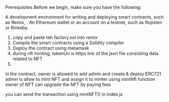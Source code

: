 Prerequisites
Before we begin, make sure you have the following:

A development environment for writing and deploying smart contracts, such as Remix, .
An Ethereum wallet or an account on a testnet, such as Ropsten or Rinkeby.

1. copy and paste teh factory.sol into remix
2. Compile the smart contracts using a Solidity compiler 
3. Deploy the contract using metamask
4. during nft minting, tokenUri is https link of the json file consisting data related to NFT
5. 
in the contract, owner is allowed to add admin and create & deploy ERC721
admin is allow to mint NFT and assign it to minter using mintNft function
owner of NFT can upgrade the NFT by paying fees

you can send the transaction using mintNFT() in index.js

